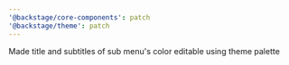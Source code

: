 ```yaml
---
'@backstage/core-components': patch
'@backstage/theme': patch
---
```


Made title and subtitles of sub menu's color editable using theme palette
